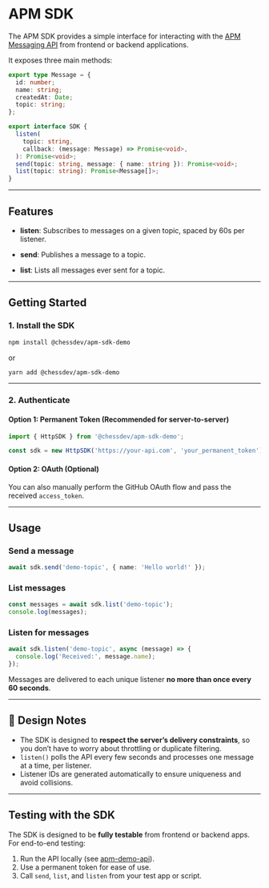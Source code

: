 # APM SDK

The APM SDK provides a simple interface for interacting with the [APM Messaging API](https://github.com/TheChessDev/apm-testi) from frontend or backend applications.

It exposes three main methods:

```ts
export type Message = {
  id: number;
  name: string;
  createdAt: Date;
  topic: string;
};

export interface SDK {
  listen(
    topic: string,
    callback: (message: Message) => Promise<void>,
  ): Promise<void>;
  send(topic: string, message: { name: string }): Promise<void>;
  list(topic: string): Promise<Message[]>;
}
```

---

## Features

- **listen**: Subscribes to messages on a given topic, spaced by 60s per listener.

- **send**: Publishes a message to a topic.

- **list**: Lists all messages ever sent for a topic.

---

## Getting Started

### 1. Install the SDK

```bash
npm install @chessdev/apm-sdk-demo
```

or

```bash
yarn add @chessdev/apm-sdk-demo
```

---

### 2. Authenticate

#### Option 1: Permanent Token (Recommended for server-to-server)

```ts
import { HttpSDK } from '@chessdev/apm-sdk-demo';

const sdk = new HttpSDK('https://your-api.com', 'your_permanent_token');
```

#### Option 2: OAuth (Optional)

You can also manually perform the GitHub OAuth flow and pass the received `access_token`.

---

## Usage

### Send a message

```ts
await sdk.send('demo-topic', { name: 'Hello world!' });
```

### List messages

```ts
const messages = await sdk.list('demo-topic');
console.log(messages);
```

### Listen for messages

```ts
await sdk.listen('demo-topic', async (message) => {
  console.log('Received:', message.name);
});
```

Messages are delivered to each unique listener **no more than once every 60 seconds**.

---

## 🧠 Design Notes

- The SDK is designed to **respect the server’s delivery constraints**, so you don’t have to worry about throttling or duplicate filtering.
- `listen()` polls the API every few seconds and processes one message at a time, per listener.
- Listener IDs are generated automatically to ensure uniqueness and avoid collisions.

---

## Testing with the SDK

The SDK is designed to be **fully testable** from frontend or backend apps. For end-to-end testing:

1.  Run the API locally (see [apm-demo-api](https://github.com/TheChessDev/apm-testi)).
2.  Use a permanent token for ease of use.
3.  Call `send`, `list`, and `listen` from your test app or script.
